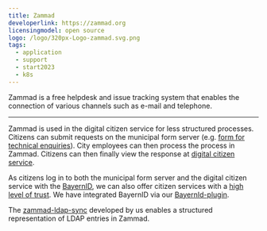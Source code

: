 ```yaml
---
title: Zammad
developerlink: https://zammad.org
licensingmodel: open source
logo: /logo/320px-Logo-zammad.svg.png
tags:
  - application
  - support
  - start2023
  - k8s
---
```


Zammad is a free helpdesk and issue tracking system that enables the connection of various channels such as e-mail and telephone.

---

Zammad is used in the digital citizen service for less structured processes.
Citizens can submit requests on the municipal form server (e.g. [form for technical enquiries](https://service.muenchen.de/intelliform/forms/01/01/01/supportformular/index)).
City employees can then process the process in Zammad.
Citizens can then finally view the response at [digital citizen service](https://stadt.muenchen.de/buergerservice/anliegen/detailAnliegen.html).

As citizens log in to both the municipal form server and the digital citizen service with the [BayernID](https://id.bayernportal.de/de/), we can also offer citizen services with a [high level of trust](https://www.bsi.bund.de/DE/Themen/Oeffentliche-Verwaltung/eIDAS-Verordnung/Elektronische-Identifizierung/elektronische-identifizierung_node.html).
We have integrated BayernID via our [BayernId-plugin](./bayernid-plugin.html).

The [zammad-ldap-sync](https://github.com/it-at-m/zammad-ldap-sync) developed by us enables a structured representation of LDAP entries in Zammad.
